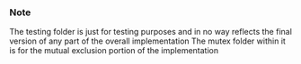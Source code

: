 ### Note

The testing folder is just for testing purposes and in no way reflects the final
version of any part of the overall implementation
The mutex folder within it is for the mutual exclusion portion of the
implementation

